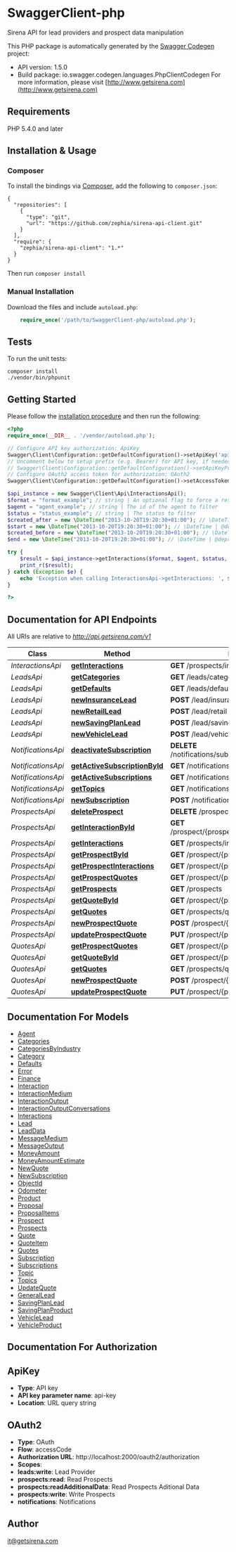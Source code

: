 # SwaggerClient-php
Sirena API for lead providers and prospect data manipulation

This PHP package is automatically generated by the [Swagger Codegen](https://github.com/swagger-api/swagger-codegen) project:

- API version: 1.5.0
- Build package: io.swagger.codegen.languages.PhpClientCodegen
For more information, please visit [http://www.getsirena.com](http://www.getsirena.com)

## Requirements

PHP 5.4.0 and later

## Installation & Usage
### Composer

To install the bindings via [Composer](http://getcomposer.org/), add the following to `composer.json`:

```
{
  "repositories": [
    {
      "type": "git",
      "url": "https://github.com/zephia/sirena-api-client.git"
    }
  ],
  "require": {
    "zephia/sirena-api-client": "1.*"
  }
}
```

Then run `composer install`

### Manual Installation

Download the files and include `autoload.php`:

```php
    require_once('/path/to/SwaggerClient-php/autoload.php');
```

## Tests

To run the unit tests:

```
composer install
./vendor/bin/phpunit
```

## Getting Started

Please follow the [installation procedure](#installation--usage) and then run the following:

```php
<?php
require_once(__DIR__ . '/vendor/autoload.php');

// Configure API key authorization: ApiKey
Swagger\Client\Configuration::getDefaultConfiguration()->setApiKey('api-key', 'YOUR_API_KEY');
// Uncomment below to setup prefix (e.g. Bearer) for API key, if needed
// Swagger\Client\Configuration::getDefaultConfiguration()->setApiKeyPrefix('api-key', 'Bearer');
// Configure OAuth2 access token for authorization: OAuth2
Swagger\Client\Configuration::getDefaultConfiguration()->setAccessToken('YOUR_ACCESS_TOKEN');

$api_instance = new Swagger\Client\Api\InteractionsApi();
$format = "format_example"; // string | An optional flag to force a response format. Note that the API also supports content negotiation and honors the Accept header.
$agent = "agent_example"; // string | The id of the agent to filter
$status = "status_example"; // string | The status to filter
$created_after = new \DateTime("2013-10-20T19:20:30+01:00"); // \DateTime | The start date to filter interactions by their creation date
$start = new \DateTime("2013-10-20T19:20:30+01:00"); // \DateTime | @deprecated - use createdAfter The start date to filter interactions by their creation date (alias of createdAfter)
$created_before = new \DateTime("2013-10-20T19:20:30+01:00"); // \DateTime | The end date to filter interactions by their creation date
$end = new \DateTime("2013-10-20T19:20:30+01:00"); // \DateTime | @deprecated - use createdBefore The end date to filter interactions by their creation date (alias of createdBefore)

try {
    $result = $api_instance->getInteractions($format, $agent, $status, $created_after, $start, $created_before, $end);
    print_r($result);
} catch (Exception $e) {
    echo 'Exception when calling InteractionsApi->getInteractions: ', $e->getMessage(), PHP_EOL;
}

?>
```

## Documentation for API Endpoints

All URIs are relative to *http://api.getsirena.com/v1*

Class | Method | HTTP request | Description
------------ | ------------- | ------------- | -------------
*InteractionsApi* | [**getInteractions**](docs/Api/InteractionsApi.md#getinteractions) | **GET** /prospects/interactions | 
*LeadsApi* | [**getCategories**](docs/Api/LeadsApi.md#getcategories) | **GET** /leads/categories | 
*LeadsApi* | [**getDefaults**](docs/Api/LeadsApi.md#getdefaults) | **GET** /leads/defaults | 
*LeadsApi* | [**newInsuranceLead**](docs/Api/LeadsApi.md#newinsurancelead) | **POST** /lead/insurance | 
*LeadsApi* | [**newRetailLead**](docs/Api/LeadsApi.md#newretaillead) | **POST** /lead/retail | 
*LeadsApi* | [**newSavingPlanLead**](docs/Api/LeadsApi.md#newsavingplanlead) | **POST** /lead/saving-plan | 
*LeadsApi* | [**newVehicleLead**](docs/Api/LeadsApi.md#newvehiclelead) | **POST** /lead/vehicle | 
*NotificationsApi* | [**deactivateSubscription**](docs/Api/NotificationsApi.md#deactivatesubscription) | **DELETE** /notifications/subscription/{subscriptionId} | 
*NotificationsApi* | [**getActiveSubscriptionById**](docs/Api/NotificationsApi.md#getactivesubscriptionbyid) | **GET** /notifications/subscription/{subscriptionId} | 
*NotificationsApi* | [**getActiveSubscriptions**](docs/Api/NotificationsApi.md#getactivesubscriptions) | **GET** /notifications/subscriptions | 
*NotificationsApi* | [**getTopics**](docs/Api/NotificationsApi.md#gettopics) | **GET** /notifications/topics | 
*NotificationsApi* | [**newSubscription**](docs/Api/NotificationsApi.md#newsubscription) | **POST** /notifications/subscriptions | 
*ProspectsApi* | [**deleteProspect**](docs/Api/ProspectsApi.md#deleteprospect) | **DELETE** /prospect/{prospectId} | 
*ProspectsApi* | [**getInteractionById**](docs/Api/ProspectsApi.md#getinteractionbyid) | **GET** /prospect/{prospectId}/interaction/{interactionId} | 
*ProspectsApi* | [**getInteractions**](docs/Api/ProspectsApi.md#getinteractions) | **GET** /prospects/interactions | 
*ProspectsApi* | [**getProspectById**](docs/Api/ProspectsApi.md#getprospectbyid) | **GET** /prospect/{prospectId} | 
*ProspectsApi* | [**getProspectInteractions**](docs/Api/ProspectsApi.md#getprospectinteractions) | **GET** /prospect/{prospectId}/interactions | 
*ProspectsApi* | [**getProspectQuotes**](docs/Api/ProspectsApi.md#getprospectquotes) | **GET** /prospect/{prospectId}/quotes | 
*ProspectsApi* | [**getProspects**](docs/Api/ProspectsApi.md#getprospects) | **GET** /prospects | 
*ProspectsApi* | [**getQuoteById**](docs/Api/ProspectsApi.md#getquotebyid) | **GET** /prospect/{prospectId}/quote/{quoteId} | 
*ProspectsApi* | [**getQuotes**](docs/Api/ProspectsApi.md#getquotes) | **GET** /prospects/quotes | 
*ProspectsApi* | [**newProspectQuote**](docs/Api/ProspectsApi.md#newprospectquote) | **POST** /prospect/{prospectId}/quotes | 
*ProspectsApi* | [**updateProspectQuote**](docs/Api/ProspectsApi.md#updateprospectquote) | **PUT** /prospect/{prospectId}/quote/{quoteId} | 
*QuotesApi* | [**getProspectQuotes**](docs/Api/QuotesApi.md#getprospectquotes) | **GET** /prospect/{prospectId}/quotes | 
*QuotesApi* | [**getQuoteById**](docs/Api/QuotesApi.md#getquotebyid) | **GET** /prospect/{prospectId}/quote/{quoteId} | 
*QuotesApi* | [**getQuotes**](docs/Api/QuotesApi.md#getquotes) | **GET** /prospects/quotes | 
*QuotesApi* | [**newProspectQuote**](docs/Api/QuotesApi.md#newprospectquote) | **POST** /prospect/{prospectId}/quotes | 
*QuotesApi* | [**updateProspectQuote**](docs/Api/QuotesApi.md#updateprospectquote) | **PUT** /prospect/{prospectId}/quote/{quoteId} | 


## Documentation For Models

 - [Agent](docs/Model/Agent.md)
 - [Categories](docs/Model/Categories.md)
 - [CategoriesByIndustry](docs/Model/CategoriesByIndustry.md)
 - [Category](docs/Model/Category.md)
 - [Defaults](docs/Model/Defaults.md)
 - [Error](docs/Model/Error.md)
 - [Finance](docs/Model/Finance.md)
 - [Interaction](docs/Model/Interaction.md)
 - [InteractionMedium](docs/Model/InteractionMedium.md)
 - [InteractionOutput](docs/Model/InteractionOutput.md)
 - [InteractionOutputConversations](docs/Model/InteractionOutputConversations.md)
 - [Interactions](docs/Model/Interactions.md)
 - [Lead](docs/Model/Lead.md)
 - [LeadData](docs/Model/LeadData.md)
 - [MessageMedium](docs/Model/MessageMedium.md)
 - [MessageOutput](docs/Model/MessageOutput.md)
 - [MoneyAmount](docs/Model/MoneyAmount.md)
 - [MoneyAmountEstimate](docs/Model/MoneyAmountEstimate.md)
 - [NewQuote](docs/Model/NewQuote.md)
 - [NewSubscription](docs/Model/NewSubscription.md)
 - [ObjectId](docs/Model/ObjectId.md)
 - [Odometer](docs/Model/Odometer.md)
 - [Product](docs/Model/Product.md)
 - [Proposal](docs/Model/Proposal.md)
 - [ProposalItems](docs/Model/ProposalItems.md)
 - [Prospect](docs/Model/Prospect.md)
 - [Prospects](docs/Model/Prospects.md)
 - [Quote](docs/Model/Quote.md)
 - [QuoteItem](docs/Model/QuoteItem.md)
 - [Quotes](docs/Model/Quotes.md)
 - [Subscription](docs/Model/Subscription.md)
 - [Subscriptions](docs/Model/Subscriptions.md)
 - [Topic](docs/Model/Topic.md)
 - [Topics](docs/Model/Topics.md)
 - [UpdateQuote](docs/Model/UpdateQuote.md)
 - [GeneralLead](docs/Model/GeneralLead.md)
 - [SavingPlanLead](docs/Model/SavingPlanLead.md)
 - [SavingPlanProduct](docs/Model/SavingPlanProduct.md)
 - [VehicleLead](docs/Model/VehicleLead.md)
 - [VehicleProduct](docs/Model/VehicleProduct.md)


## Documentation For Authorization


## ApiKey

- **Type**: API key
- **API key parameter name**: api-key
- **Location**: URL query string

## OAuth2

- **Type**: OAuth
- **Flow**: accessCode
- **Authorization URL**: http://localhost:2000/oauth2/authorization
- **Scopes**: 
 - **leads:write**: Lead Provider
 - **prospects:read**: Read Prospects
 - **prospects:readAdditionalData**: Read Prospects Aditional Data
 - **prospects:write**: Write Prospects
 - **notifications**: Notifications


## Author

it@getsirena.com



